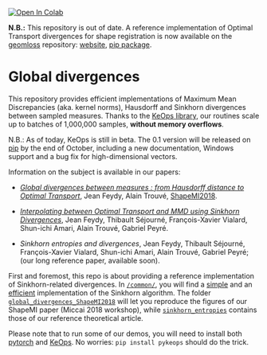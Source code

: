 [![Open In Colab](https://colab.research.google.com/assets/colab-badge.svg)](https://colab.research.google.com/github/KingaS03/global-divergences)

**N.B.:** This repository is out of date. A reference implementation of Optimal Transport divergences for shape registration is now available on the [geomloss](https://github.com/jeanfeydy/geomloss) repository: [website](https://www.kernel-operations.io/geomloss), [pip package](https://pypi.org/project/geomloss/).


# Global divergences

This repository provides efficient implementations of
Maximum Mean Discrepancies (aka. kernel norms),
Hausdorff and Sinkhorn divergences between sampled measures.
Thanks to the [KeOps library](https://www.kernel-operations.io),
our routines scale up to batches of 1,000,000 samples, **without memory overflows**.

N.B.: As of today, KeOps is still in beta. The 0.1 version will be released on [pip](https://pypi.org/project/pykeops/) by the end of October, including a new documentation, Windows support and a bug fix for high-dimensional vectors.

Information on the subject is available in our papers:

- [*Global divergences between measures : from Hausdorff distance to Optimal Transport*](https://hal.archives-ouvertes.fr/hal-01827184/),
  Jean Feydy, Alain Trouvé, [ShapeMI2018](https://shapemi.github.io/).

- [*Interpolating between Optimal Transport and MMD using Sinkhorn Divergences*](https://arxiv.org/abs/1810.08278),
  Jean Feydy, Thibault Séjourné, François-Xavier Vialard, Shun-ichi Amari, Alain Trouvé, Gabriel Peyré.
  
- *Sinkhorn entropies and divergences*,
  Jean Feydy, Thibault Séjourné, François-Xavier Vialard, Shun-ichi Amari, Alain Trouvé, Gabriel Peyré; (our long reference paper, available soon).

First and foremost, this repo is about providing a reference implementation of Sinkhorn-related divergences. In [`/common/`](./common), you will find
a [simple](./common/sinkhorn_balanced_simple.py) and
an [efficient](./common/sinkhorn_balanced.py) implementation of
the Sinkhorn algorithm.
The folder [`global_divergences_ShapeMI2018`](./global_divergences_ShapeMI2018)
will let you reproduce the figures of our ShapeMI paper (Miccai 2018 workshop),
while [`sinkhorn_entropies`](./sinkhorn_entropies) contains those
of our reference theoretical article.

Please note that to run some of our demos, you will need to install
both [pytorch](https://pytorch.org/) and [KeOps](https://www.kernel-operations.io). No worries: `pip install pykeops` should do the trick.

